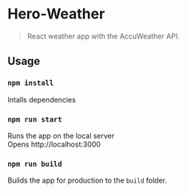 # Hero-Weather

> React weather app with the AccuWeather API.

## Usage

### `npm install`
Intalls dependencies

### `npm run start`
Runs the app on the local server<br>
Opens http://localhost:3000

### `npm run build`

Builds the app for production to the `build` folder.<br>
